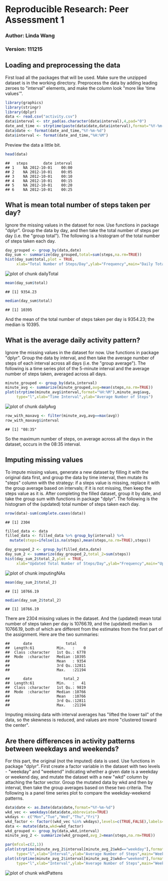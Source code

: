Reproducible Research: Peer Assessment 1
========================================
### Author: Linda Wang
### Version: 111215

## Loading and preprocessing the data
First load all the packages that will be used.
Make sure the unzipped dataset is in the working directory.
Preprocess the data by adding leading zeroes to "interval" elements, and make the column look "more like 'time values'".

```r
library(graphics)
library(stringr)
library(dplyr)
data <- read.csv("activity.csv")
data$interval <- str_pad(as.character(data$interval),4,pad="0")
date_and_time <- strptime(paste(data$date,data$interval),format="%Y-%m-%d %H%M")
data$date <- format(date_and_time,"%Y-%m-%d")
data$interval <- format(date_and_time,"%H:%M")
```
Preview the data a little bit.

```r
head(data)
```

```
##   steps       date interval
## 1    NA 2012-10-01    00:00
## 2    NA 2012-10-01    00:05
## 3    NA 2012-10-01    00:10
## 4    NA 2012-10-01    00:15
## 5    NA 2012-10-01    00:20
## 6    NA 2012-10-01    00:25
```

## What is mean total number of steps taken per day?
Ignore the missing values in the dataset for now. Use functions in package "dplyr".
Group the data by day, and then take the total number of steps per day (i.e. the "group total").
The following is a histogram of the total number of steps taken each day.

```r
day_grouped <- group_by(data,date)
day_sum <- summarize(day_grouped,total=sum(steps,na.rm=TRUE))
hist(day_sum$total,plot = TRUE,
     xlab="Total Number of Steps/Day",ylab="Frequency",main="Daily Total Number of Steps")
```

![plot of chunk dailyTotal](figure/dailyTotal-1.png) 

```r
mean(day_sum$total)
```

```
## [1] 9354.23
```

```r
median(day_sum$total)
```

```
## [1] 10395
```
And the mean of the total number of steps taken per day is 9354.23; the median is 10395.

## What is the average daily activity pattern?
Ignore the missing values in the dataset for now. Use functions in package "dplyr".
Group the data by interval, and then take the average number of steps of each interval across all days (i.e. the "group average").
The following is a time series plot of the 5-minute interval and the average number of steps taken, averaged across all days.

```r
minute_grouped <- group_by(data,interval)
minute_avg <- summarize(minute_grouped,avg=mean(steps,na.rm=TRUE))
plot(strptime(minute_avg$interval,format="%H:%M"),minute_avg$avg,
     type="l",xlab="Time Interval",ylab="Average Number of Steps")
```

![plot of chunk dailyAvg](figure/dailyAvg-1.png) 

```r
row_with_maxavg <- filter(minute_avg,avg==max(avg))
row_with_maxavg$interval
```

```
## [1] "08:35"
```
So the maximum number of steps, on average across all the days in the dataset, occurs in the 08:35 interval.

## Imputing missing values
To impute missing values, generate a new dataset by filling it with the original data first, and group the data by time interval, then mutate its "steps" column with the strategy: if a steps value is missing, replace it with the group average based on intervals; if it is not missing, then keep the steps value as it is.
After completing the filled dataset, group it by date, and take the group sum with functions in package "dplyr".
The following is the histogram of the (updated) total number of steps taken each day.

```r
nrow(data)-sum(complete.cases(data))
```

```
## [1] 2304
```

```r
filled_data <- data
filled_data <- filled_data %>% group_by(interval) %>% 
  mutate(steps=ifelse(is.na(steps),mean(steps,na.rm=TRUE),steps))

day_grouped_2 <- group_by(filled_data,date)
day_sum_2 <- summarize(day_grouped_2,total_2=sum(steps))
hist(day_sum_2$total_2,plot = TRUE,
     xlab="Updated Total Number of Steps/Day",ylab="Frequency",main="Updated Daily Total Number of Steps")
```

![plot of chunk imputingNAs](figure/imputingNAs-1.png) 

```r
mean(day_sum_2$total_2)
```

```
## [1] 10766.19
```

```r
median(day_sum_2$total_2)
```

```
## [1] 10766.19
```
There are 2304 missing values in the dataset. And the (updated) mean total number of steps taken per day is 10766.19, and the (updated) median is 10766.19, both of which are different from the estimates from the first part of the assignment. Here are the two summaries:

```
##      date               total      
##  Length:61          Min.   :    0  
##  Class :character   1st Qu.: 6778  
##  Mode  :character   Median :10395  
##                     Mean   : 9354  
##                     3rd Qu.:12811  
##                     Max.   :21194
```

```
##      date              total_2     
##  Length:61          Min.   :   41  
##  Class :character   1st Qu.: 9819  
##  Mode  :character   Median :10766  
##                     Mean   :10766  
##                     3rd Qu.:12811  
##                     Max.   :21194
```
Imputing missing data with interval averages has "lifted the lower tail" of the data, so the skewness is reduced, and values are more "clustered toward the center".

## Are there differences in activity patterns between weekdays and weekends?
For this part, the original (not the imputed) data is used. Use functions in package "dplyr".
First create a factor variable in the dataset with two levels - "weekday" and "weekend" indicating whether a given date is a weekday or weekend day, and mutate the dataset with a new "wkd" column by attaching the factor vector.
Group the mutated data by wkd and then by interval, then take the group averages based on these two criteria.
The following is a panel time series plot to compare the weekday-weekend patterns.

```r
data$date <- as.Date(data$date,format="%Y-%m-%d")
wkd_vec <- weekdays(data$date,abbreviate=TRUE)
wkdays <- c("Mon","Tue","Wed","Thu","Fri")
wkd_factor <- factor((wkd_vec %in% wkdays),levels=c(TRUE,FALSE),labels=c("weekday","weekend"))
data <- mutate(data,wkd=wkd_factor)
wkd_grouped <- group_by(data,wkd,interval)
minute_avg_2 <- summarize(wkd_grouped,avg_2=mean(steps,na.rm=TRUE))

par(mfcol=c(2,1))
plot(strptime(minute_avg_2$interval[minute_avg_2$wkd=="weekday"],format="%H:%M"),minute_avg_2$avg_2[minute_avg_2$wkd=="weekday"],
     type="l",xlab="Interval",ylab="Average Number of Steps",main="Weekday",ylim=c(0,240))
plot(strptime(minute_avg_2$interval[minute_avg_2$wkd=="weekend"],format="%H:%M"),minute_avg_2$avg_2[minute_avg_2$wkd=="weekend"],
     type="l",xlab="Interval",ylab="Average Number of Steps",main="Weekend",ylim=c(0,240))
```

![plot of chunk wkdPattens](figure/wkdPattens-1.png) 

